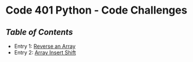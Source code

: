 # Code 401 Python - Code Challenges

## *Table of Contents*

- Entry 1: [Reverse an Array](https://bradley-hower.github.io/data-structures-and-algorithms-401/code-challenges/class-01)
- Entry 2: [Array Insert Shift](https://bradley-hower.github.io/data-structures-and-algorithms-401/code-challenges/class-02)
